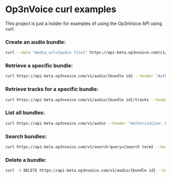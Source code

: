 Op3nVoice curl examples
==============

This project is just a holder for examples of using the Op3nVoice API using curl.

### Create an audio bundle:

```bash
curl --data "media_url={audio file}" https://api-beta.op3nvoice.com/v1/audio --header "Authorization: Bearer {auth key}" | python -mjson.tool
```

### Retrieve a specific bundle:

```bash
curl https://api-beta.op3nvoice.com/v1/audio/{bundle id} --header "Authorization: Bearer {auth key}" | python -mjson.tool
```

### Retrieve tracks for a specific bundle:

```bash
curl https://api-beta.op3nvoice.com/v1/audio/{bundle id}/tracks --header "Authorization: Bearer {auth key}" | python -mjson.tool
```

### List all bundles:

```bash
curl https://api-beta.op3nvoice.com/v1/audio --header "Authorization: Bearer {auth key}" | python -mjson.tool
```

### Search bundles:

```bash
curl https://api-beta.op3nvoice.com/v1/search?query={search term} --header "Authorization: Bearer {auth key}" | python -mjson.tool
```

### Delete a bundle:

```bash
curl -X DELETE https://api-beta.op3nvoice.com/v1/audio/{bundle id} --header "Authorization: Bearer {auth key}"
```